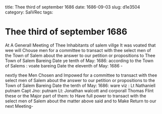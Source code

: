 title: Thee third of september 1686
date: 1686-09-03
slug: d1e3504
category: SalVRec
tags: 


<div markdown class="doc" id="d1e3504">


# Thee third of september 1686

At A Generall Meeting of Thee Inhabitants of salem villge It was voated that wee will Chouse men for a committee to transact with thee select men of the Town of Salem about the answer to our petition or propositions to Thee Town of Salem Bareing Date ye tenth of May: 1686: according to the Town of Salems : voate bareing Date the eleventh of May: 1686 -

nextly thee Men Chosen and Impowed for a committee to transact with thee select men of Salem about the answer to our petition or propositions to the Town of Salem Bareing Date the tenth of May: 1686: ware viz : Lt Nathaniell putnam Capt Jno: putnam Lt: Jonathan walcott and corporall Thomas Flint these or the Major part of them: to Have full power to transact with the select men of Salem about the matter above said and to Make Return to our next Meeting-
</div>